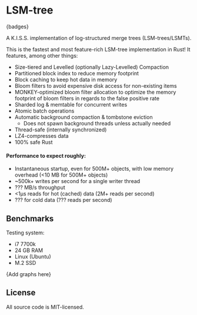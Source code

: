 # LSM-tree

{badges}

A K.I.S.S. implementation of log-structured merge trees (LSM-trees/LSMTs).

This is the fastest and most feature-rich LSM-tree implementation in Rust! It features, among other things:

- Size-tiered and Levelled (optionally Lazy-Levelled) Compaction
- Partitioned block index to reduce memory footprint
- Block caching to keep hot data in memory
- Bloom filters to avoid expensive disk access for non-existing items
- MONKEY-optimized bloom filter allocation to optimize the memory footprint of bloom filters in regards to the false positive rate
- Sharded log & memtable for concurrent writes
- Atomic batch operations
- Automatic background compaction & tombstone eviction
  - Does not spawn background threads unless actually needed
- Thread-safe (internally synchronized)
- LZ4-compresses data
- 100% safe Rust

#### Performance to expect roughly:

- Instantaneous startup, even for 500M+ objects, with low memory overhead (<10 MB for 500M+ objects)
- ~500k+ writes per second for a single writer thread
- ??? MB/s throughput
- <1μs reads for hot (cached) data (2M+ reads per second)
- ??? for cold data (??? reads per second)

## Benchmarks

Testing system:
- i7 7700k
- 24 GB RAM
- Linux (Ubuntu)
- M.2 SSD

{Add graphs here}

## License

All source code is MIT-licensed.
